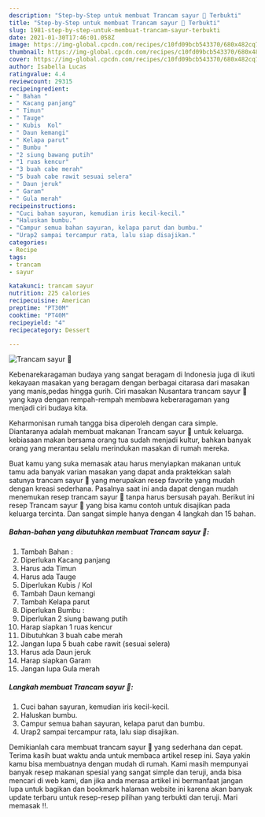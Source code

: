 ```yaml
---
description: "Step-by-Step untuk membuat Trancam sayur 🥒 Terbukti"
title: "Step-by-Step untuk membuat Trancam sayur 🥒 Terbukti"
slug: 1981-step-by-step-untuk-membuat-trancam-sayur-terbukti
date: 2021-01-30T17:46:01.058Z
image: https://img-global.cpcdn.com/recipes/c10fd09bcb543370/680x482cq70/trancam-sayur-🥒-foto-resep-utama.jpg
thumbnail: https://img-global.cpcdn.com/recipes/c10fd09bcb543370/680x482cq70/trancam-sayur-🥒-foto-resep-utama.jpg
cover: https://img-global.cpcdn.com/recipes/c10fd09bcb543370/680x482cq70/trancam-sayur-🥒-foto-resep-utama.jpg
author: Isabella Lucas
ratingvalue: 4.4
reviewcount: 29315
recipeingredient:
- " Bahan "
- " Kacang panjang"
- " Timun"
- " Tauge"
- " Kubis  Kol"
- " Daun kemangi"
- " Kelapa parut"
- " Bumbu "
- "2 siung bawang putih"
- "1 ruas kencur"
- "3 buah cabe merah"
- "5 buah cabe rawit sesuai selera"
- " Daun jeruk"
- " Garam"
- " Gula merah"
recipeinstructions:
- "Cuci bahan sayuran, kemudian iris kecil-kecil."
- "Haluskan bumbu."
- "Campur semua bahan sayuran, kelapa parut dan bumbu."
- "Urap2 sampai tercampur rata, lalu siap disajikan."
categories:
- Recipe
tags:
- trancam
- sayur

katakunci: trancam sayur 
nutrition: 225 calories
recipecuisine: American
preptime: "PT30M"
cooktime: "PT40M"
recipeyield: "4"
recipecategory: Dessert

---
```



![Trancam sayur 🥒](https://img-global.cpcdn.com/recipes/c10fd09bcb543370/680x482cq70/trancam-sayur-🥒-foto-resep-utama.jpg)

Kebenarekaragaman budaya yang sangat beragam di Indonesia juga di ikuti kekayaan masakan yang beragam dengan berbagai citarasa dari masakan yang manis,pedas hingga gurih. Ciri masakan Nusantara trancam sayur 🥒 yang kaya dengan rempah-rempah membawa keberaragaman yang menjadi ciri budaya kita.




Keharmonisan rumah tangga bisa diperoleh dengan cara simple. Diantaranya adalah membuat makanan Trancam sayur 🥒 untuk keluarga. kebiasaan makan bersama orang tua sudah menjadi kultur, bahkan banyak orang yang merantau selalu merindukan masakan di rumah mereka.

Buat kamu yang suka memasak atau harus menyiapkan makanan untuk tamu ada banyak varian masakan yang dapat anda praktekkan salah satunya trancam sayur 🥒 yang merupakan resep favorite yang mudah dengan kreasi sederhana. Pasalnya saat ini anda dapat dengan mudah menemukan resep trancam sayur 🥒 tanpa harus bersusah payah.
Berikut ini resep Trancam sayur 🥒 yang bisa kamu contoh untuk disajikan pada keluarga tercinta. Dan sangat simple hanya dengan 4 langkah dan 15 bahan.


<!--inarticleads1-->

##### Bahan-bahan yang dibutuhkan membuat Trancam sayur 🥒:

1. Tambah  Bahan :
1. Diperlukan  Kacang panjang
1. Harus ada  Timun
1. Harus ada  Tauge
1. Diperlukan  Kubis / Kol
1. Tambah  Daun kemangi
1. Tambah  Kelapa parut
1. Diperlukan  Bumbu :
1. Diperlukan 2 siung bawang putih
1. Harap siapkan 1 ruas kencur
1. Dibutuhkan 3 buah cabe merah
1. Jangan lupa 5 buah cabe rawit (sesuai selera)
1. Harus ada  Daun jeruk
1. Harap siapkan  Garam
1. Jangan lupa  Gula merah




<!--inarticleads2-->

##### Langkah membuat  Trancam sayur 🥒:

1. Cuci bahan sayuran, kemudian iris kecil-kecil.
1. Haluskan bumbu.
1. Campur semua bahan sayuran, kelapa parut dan bumbu.
1. Urap2 sampai tercampur rata, lalu siap disajikan.




Demikianlah cara membuat trancam sayur 🥒 yang sederhana dan cepat. Terima kasih buat waktu anda untuk membaca artikel resep ini. Saya yakin kamu bisa membuatnya dengan mudah di rumah. Kami masih mempunyai banyak resep makanan spesial yang sangat simple dan teruji, anda bisa mencari di web kami, dan jika anda merasa artikel ini bermanfaat jangan lupa untuk bagikan dan bookmark halaman website ini karena akan banyak update terbaru untuk resep-resep pilihan yang terbukti dan teruji. Mari memasak !!. 
